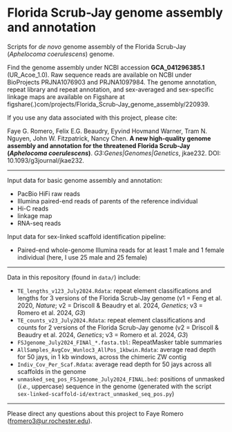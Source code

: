 # Florida Scrub-Jay genome assembly and annotation
  
Scripts for *de novo* genome assembly of the Florida Scrub-Jay (*Aphelocoma coerulescens*) genome.  
  
Find the genome assembly under NCBI accession **GCA_041296385.1** (UR_Acoe_1.0). Raw sequence reads are available on NCBI under BioProjects PRJNA1076903 and PRJNA1097984. The genome annotation, repeat library and repeat annotation, and sex-averaged and sex-specific linkage maps are available on Figshare at figshare(.)com/projects/Florida_Scrub-Jay_genome_assembly/220939.  
  
If you use any data associated with this project, please cite:  
  
Faye G. Romero, Felix E.G. Beaudry, Eyvind Hovmand Warner, Tram N. Nguyen, John W. Fitzpatrick, Nancy Chen. **A new high-quality genome assembly and annotation for the threatened Florida Scrub-Jay (*Aphelocoma coerulescens*)**. *G3:Genes|Genomes|Genetics*, jkae232. DOI: 10.1093/g3journal/jkae232.  
  
---
  
Input data for basic genome assembly and annotation:  
* PacBio HiFi raw reads  
* Illumina paired-end reads of parents of the reference individual  
* Hi-C reads  
* linkage map  
* RNA-seq reads  
  
Input data for sex-linked scaffold identification pipeline:  
* Paired-end whole-genome Illumina reads for at least 1 male and 1 female individual (here, I use 25 male and 25 female)  
  
---
  
Data in this repository (found in `data/`) include:  
- `TE_lengths_v123_July2024.Rdata`: repeat element classifications and lengths for 3 versions of the Florida Scrub-Jay genome (v1 = Feng et al. 2020, *Nature*; v2 = Driscoll & Beaudry et al. 2024, *Genetics*; v3 = Romero et al. 2024, *G3*)  
- `TE_counts_v23_July2024.Rdata`: repeat element classifications and counts for 2 versions of the Florida Scrub-Jay genome (v2 = Driscoll & Beaudry et al. 2024, *Genetics*; v3 = Romero et al. 2024, *G3*)  
- `FSJgenome_July2024_FINAl_*.fasta.tbl`: RepeatMasker table summaries  
- `AllSamples_AvgCov_Wunloc3_AllPos_1kbwin.Rdata`: average read depth for 50 jays, in 1 kb windows, across the chimeric ZW contig  
- `Indiv_Cov_Per_Scaf.Rdata`: average read depth for 50 jays across all scaffolds in the genome  
- `unmasked_seq_pos_FSJgenome_July2024_FINAL.bed`: positions of unmasked (*i.e.*, uppercase) sequence in the genome (generated with the script `sex-linked-scaffold-id/extract_unmasked_seq_pos.py`)  
  
---
  
Please direct any questions about this project to Faye Romero (fromero3@ur.rochester.edu).
